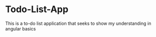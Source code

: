 # Todo-List-App
This is a to-do list application that seeks to show my understanding in angular basics
